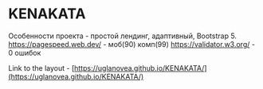 # KENAKATA

Особенности проекта - простой лендинг, адаптивный, Bootstrap 5. 
https://pagespeed.web.dev/ - моб(90) комп(99) https://validator.w3.org/ - 0 ошибок

Link to the layout - [https://uglanovea.github.io/KENAKATA/](https://uglanovea.github.io/KENAKATA/)
